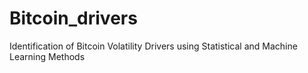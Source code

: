 # Bitcoin_drivers
Identification of Bitcoin Volatility Drivers using Statistical and Machine Learning Methods
